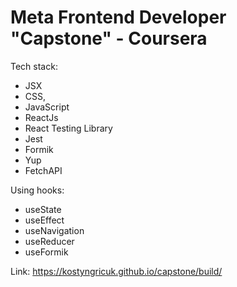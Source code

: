 # Meta Frontend Developer "Capstone" - Coursera

Tech stack:
- JSX
- CSS,
- JavaScript
- ReactJs
- React Testing Library
- Jest
- Formik
- Yup
- FetchAPI

Using hooks:
- useState
- useEffect
- useNavigation
- useReducer
- useFormik

Link: https://kostyngricuk.github.io/capstone/build/